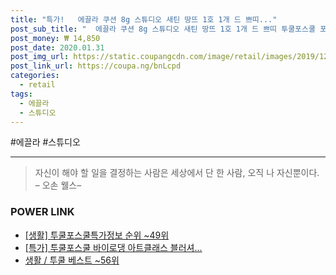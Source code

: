 ```yaml
--- 
title: "특가!   에끌라 쿠션 8g 스튜디오 새틴 땅뜨 1호 1개 드 쁘띠..." 
post_sub_title: "  에끌라 쿠션 8g 스튜디오 새틴 땅뜨 1호 1개 드 쁘띠 투쿨포스쿨 포슬린" 
post_money: ₩ 14,850 
post_date: 2020.01.31 
post_img_url: https://static.coupangcdn.com/image/retail/images/2019/12/30/13/5/30349b5e-8913-4636-b827-729337d3c0a8.jpg 
post_link_url: https://coupa.ng/bnLcpd 
categories: 
  - retail 
tags: 
  - 에끌라 
  - 스튜디오 
--- 
```

  #에끌라 #스튜디오 
<hr> 

> 자신이 해야 할 일을 결정하는 사람은 세상에서 단 한 사람, 오직 나 자신뿐이다. – 오손 웰스–  


### POWER LINK

* <a href="https://blog.naver.com/sakai111/221774817772" target="_blank"> [생활] 투쿨포스쿨특가정보 순위 ~49위</a>
* <a href="https://blog.naver.com/an0733/221792022662" target="_blank">[특가] 투쿨포스쿨 바이로댕 아트클래스 블러셔...</a>
* <a href="https://blog.naver.com/santokki14/221790881198" target="_blank">생활 / 투쿨 베스트 ~56위</a>
